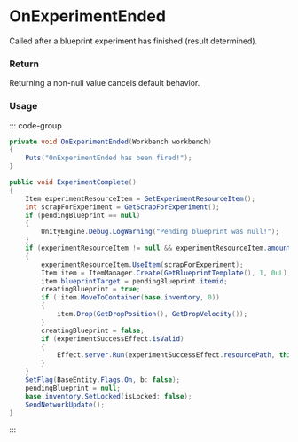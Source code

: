 # OnExperimentEnded
<Badge type="info" text="Player"/><Badge type="danger" text="Carbon Compatible"/><Badge type="warning" text="Oxide Compatible"/>
Called after a blueprint experiment has finished (result determined).

### Return
Returning a non-null value cancels default behavior.

### Usage
::: code-group
```csharp [Example]
private void OnExperimentEnded(Workbench workbench)
{
	Puts("OnExperimentEnded has been fired!");
}
```
```csharp [Source — Assembly-CSharp @ Workbench]
public void ExperimentComplete()
{
	Item experimentResourceItem = GetExperimentResourceItem();
	int scrapForExperiment = GetScrapForExperiment();
	if (pendingBlueprint == null)
	{
		UnityEngine.Debug.LogWarning("Pending blueprint was null!");
	}
	if (experimentResourceItem != null && experimentResourceItem.amount >= scrapForExperiment && pendingBlueprint != null)
	{
		experimentResourceItem.UseItem(scrapForExperiment);
		Item item = ItemManager.Create(GetBlueprintTemplate(), 1, 0uL);
		item.blueprintTarget = pendingBlueprint.itemid;
		creatingBlueprint = true;
		if (!item.MoveToContainer(base.inventory, 0))
		{
			item.Drop(GetDropPosition(), GetDropVelocity());
		}
		creatingBlueprint = false;
		if (experimentSuccessEffect.isValid)
		{
			Effect.server.Run(experimentSuccessEffect.resourcePath, this, 0u, UnityEngine.Vector3.zero, UnityEngine.Vector3.zero);
		}
	}
	SetFlag(BaseEntity.Flags.On, b: false);
	pendingBlueprint = null;
	base.inventory.SetLocked(isLocked: false);
	SendNetworkUpdate();
}

```
:::
